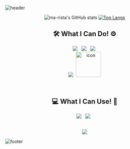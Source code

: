 ![header](https://capsule-render.vercel.app/api?type=slice&color=610094&height=200&section=header&text=Ma&animation=fadeIn&fontColor=ffff&fontSize=100&descSize=30)
<div align=center>
  
![ma-rista's GitHub stats](https://github-readme-stats.vercel.app/api?username=ma-rista&show_icons=true&theme=yeblu)
[![Top Langs](https://github-readme-stats.vercel.app/api/top-langs/?username=ma-rista&layout=compact&theme=yeblu&langs_count=5)](https://github.com/anuraghazra/github-readme-stats)
<br>
## 🛠 What I Can Do! ⚙ 
<img src="https://img.shields.io/badge/C-A8B9CC?style=flat&logo=C&logoColor=white"/> &nbsp;
<img src="https://img.shields.io/badge/Python-3776AB?style=flat&logo=Python&logoColor=white"/> &nbsp;
<img src="https://img.shields.io/badge/HTML5-E34F26?style=flat&logo=HTML5&logoColor=white"/>&nbsp;  
<img src="https://img.shields.io/badge/CSS3-1572B6?style=flat&logo=CSS3&logoColor=white"/>&nbsp;
<img src="https://techstack-generator.vercel.app/js-icon.svg" alt="icon" width="80" height="80" />
<!-- <img src="https://img.shields.io/badge/JavaScript-F7DF1E?style=flat&logo=JavaScript&logoColor=black"/> &nbsp; -->
<br>

## 💻 What I Can Use! 🧰
<img src="https://img.shields.io/badge/VSCode-007ACC?style=flat&logo=visual-studio-code&logoColor=white"/> &nbsp;
<img src="https://img.shields.io/badge/Git-F05032?style=flat&logo=Git&logoColor=white"/> &nbsp;  
</div>

<!-- <p align="center">
<a href="https://github.com/devxb/CommitCombo">
<img src="http://commitcombo.com/theme?user=ma-rista&theme=DeepPurple&v=1" width = "300" height = "auto"/>
</a>
</p>   -->

<p align="center"> <br>
<img src=https://hits.seeyoufarm.com/api/count/incr/badge.svg?url=https%3A%2F%2Fgithub.com%2Fma-rista&count_bg=%234D4351&title_bg=%23620794&icon=apachecassandra.svg&icon_color=%23E7E7E7&title=&edge_flat=false)](https://hits.seeyoufarm.com/>
</p>

![footer](https://capsule-render.vercel.app/api?type=slice&height=200&color=150050&section=footer&descSize=30)


  
<!--
**ma-rista/ma-rista** is a ✨ _special_ ✨ repository because its `README.md` (this file) appears on your GitHub profile.

Here are some ideas to get you started:


- 🔭 I’m currently working on ...
- 🌱 I’m currently learning ...
- 👯 I’m looking to collaborate on ...
- 🤔 I’m looking for help with ...
- 💬 Ask me about ...
- 📫 How to reach me: ...
- 😄 Pronouns: ...
- ⚡ Fun fact: ...
-->


